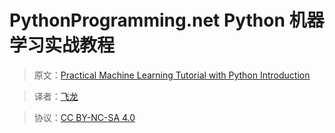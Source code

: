 # PythonProgramming.net Python 机器学习实战教程

> 原文：[Practical Machine Learning Tutorial with Python Introduction](https://pythonprogramming.net/machine-learning-tutorial-python-introduction/)

> 译者：[飞龙](https://github.com/)

> 协议：[CC BY-NC-SA 4.0](http://creativecommons.org/licenses/by-nc-sa/4.0/)